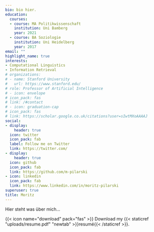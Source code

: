 ```yaml
---
bio: bio hier.
education:
  courses:
  - course: MA Politikwissenschaft
    institution: Uni Bamberg
    year: 2021
  - course: BA Soziologie
    institution: Uni Heidelberg
    year: 2017
email: ""
highlight_name: true
interests:
- Computational Linguistics
- Information Retrieval
# organizations:
# - name: Stanford University
#   url: https://www.stanford.edu/
# role: Professor of Artificial Intelligence
# - icon: envelope
# icon_pack: fas
# link: /#contact
# - icon: graduation-cap
# icon_pack: fas
# link: https://scholar.google.co.uk/citations?user=sIwtMXoAAAAJ
social:
- display:
    header: true
  icon: twitter
  icon_pack: fab
  label: Follow me on Twitter
  link: https://twitter.com/
- display:
    header: true
  icon: github
  icon_pack: fab
  link: https://github.com/m-pilarski
- icon: linkedin
  icon_pack: fab
  link: https://www.linkedin.com/in/moritz-pilarski
superuser: true
title: Moritz
---
```


Hier steht was über mich...

{{< icon name="download" pack="fas" >}} Download my {{< staticref "uploads/resume.pdf" "newtab" >}}resumé{{< /staticref >}}.
